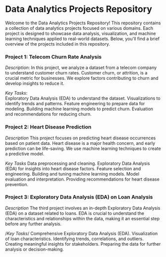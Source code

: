 # Data Analytics Projects Repository
Welcome to the Data Analytics Projects Repository! This repository contains a collection of data analytics projects focused on various domains. Each project is designed to showcase data analysis, visualization, and machine learning techniques applied to real-world datasets. Below, you'll find a brief overview of the projects included in this repository.

### Project 1: Telecom Churn Rate Analysis
*Description*:
In this project, we analyze a dataset from a telecom company to understand customer churn rates. Customer churn, or attrition, is a crucial metric for businesses. We explore factors contributing to churn and develop insights to reduce it.

*Key Tasks*:<br>
Exploratory Data Analysis (EDA) to understand the dataset.
Visualizations to identify trends and patterns.
Feature engineering to prepare data for modeling.
Building machine learning models to predict churn.
Evaluation and recommendations for reducing churn.

### Project 2: Heart Disease Prediction
*Description*
This project focuses on predicting heart disease occurrences based on patient data. Heart disease is a major health concern, and early prediction can be life-saving. We use machine learning techniques to create a predictive model.

*Key Tasks*
Data preprocessing and cleaning.
Exploratory Data Analysis (EDA) for insights into heart disease factors.
Feature selection and engineering.
Building and tuning machine learning models.
Model evaluation and interpretation.
Providing recommendations for heart disease prevention.

### Project 3: Exploratory Data Analysis (EDA) on Loan Analysis
*Description*
The third project involves an in-depth Exploratory Data Analysis (EDA) on a dataset related to loans. EDA is crucial to understand the characteristics and relationships within the data, making it an essential step before any further analysis.

/*Key Tasks*/
Comprehensive Exploratory Data Analysis (EDA).
Visualization of loan characteristics.
Identifying trends, correlations, and outliers.
Creating meaningful insights for stakeholders.
Preparing the data for further analysis or decision-making.
